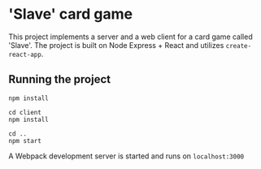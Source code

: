 # 'Slave' card game

This project implements a server and a web client for a card game called 'Slave'.
The project is built on Node Express + React and utilizes `create-react-app`.

## Running the project
```
npm install

cd client
npm install

cd ..
npm start
```

A Webpack development server is started and runs on `localhost:3000`
